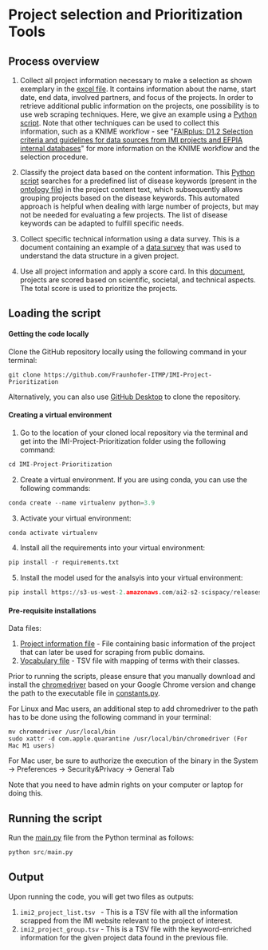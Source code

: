 # Project selection and Prioritization Tools 

## Process overview
1. Collect all project information necessary to make a selection as shown exemplary in the [excel file](data/IMI2_Projects_Abstracts.xlsx). It contains information about the name, start date, end data, involved partners, and focus of the projects. In order to retrieve additional public information on the projects, one possibility is to use web scraping techniques. Here, we give an example using a [Python script](src/scrapper.py). Note that other techniques can be used to collect this information, such as a KNIME workflow - see "[FAIRplus: D1.2 Selection criteria and guidelines for data sources from IMI projects and EFPIA internal databases](https://zenodo.org/record/3596024)" for more information on the KNIME workflow and the selection procedure.


3. Classify the project data based on the content information. This [Python script](src/fair_vocab_mapping.py) searches for a predefined list of disease keywords (present in the [ontology file](data/fair_ontology)) in the project content text, which subsequently allows grouping projects based on the disease keywords. This automated approach is helpful when dealing with large number of projects, but may not be needed for evaluating a few projects. The list of disease keywords can be adapted to fulfill specific needs.


5. Collect specific technical information using a data survey. This is a document containing an example of a [data survey](https://zenodo.org/record/3274230#.YbNVK7nMJgA) that was used to understand the data structure in a given project.


7. Use all project information and apply a score card. In this [document](https://zenodo.org/record/3596024#.YbNVQLnMJgA), projects are scored based on scientific, societal, and technical aspects. The total score is used to prioritize the projects. 


## Loading the script

#### Getting the code locally

Clone the GitHub repository locally using the following command in your terminal:
```
git clone https://github.com/Fraunhofer-ITMP/IMI-Project-Prioritization
```

Alternatively, you can also use [GitHub Desktop](https://desktop.github.com/) to clone the repository.

#### Creating a virtual environment
1. Go to the location of your cloned local repository via the terminal and get into the IMI-Project-Prioritization folder using the following command: 
```python
cd IMI-Project-Prioritization
```

2.  Create a virtual environment. If you are using conda, you can use the following commands:
```python
conda create --name virtualenv python=3.9
```

3. Activate your virtual environment:
```python
conda activate virtualenv
```

4. Install all the requirements into your virtual environment:
```python
pip install -r requirements.txt
```

5. Install the model used for the analsyis into your virtual environment:
```python
pip install https://s3-us-west-2.amazonaws.com/ai2-s2-scispacy/releases/v0.4.0/en_core_sci_md-0.4.0.tar.gz
```

#### Pre-requisite installations

Data files:
1. [Project information file](https://github.com/Fraunhofer-ITMP/IMI-Project-Prioritization/blob/main/data/IMI2_Projects_Abstracts.xlsx) - File containing basic information of the project that can later be used for scraping from public domains.
2. [Vocabulary file](https://github.com/Fraunhofer-ITMP/IMI-Project-Prioritization/blob/aba71c7c664623ac5a179444576f9c71866b4c36/data/fair_ontology.tsv) - TSV file with mapping of terms with their classes.

Prior to running the scripts, please ensure that you manually download and install the [chromedriver](https://chromedriver.chromium.org/downloads) based on your Google Chrome version and change the path to the executable file in [constants.py](src/constants.py).

For Linux and Mac users, an additional step to add chromedriver to the path has to be done using the following command in your terminal:
```
mv chromedriver /usr/local/bin
sudo xattr -d com.apple.quarantine /usr/local/bin/chromedriver (For Mac M1 users)
```
For Mac user, be sure to authorize the execution of the binary in the System -> Preferences -> Security&Privacy -> General Tab

Note that you need to have admin rights on your computer or laptop for doing this.

## Running the script
Run the [main.py](src/main.py) file from the Python terminal as follows:
```python
python src/main.py
```

## Output
Upon running the code, you will get two files as outputs:
1. `imi2_project_list.tsv ` - This is a TSV file with all the information scrapped from the IMI website relevant to the project of interest.
2. `imi2_project_group.tsv` - This is a TSV file with the keyword-enriched information for the given project data found in the previous file. 
